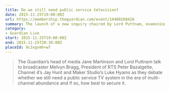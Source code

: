 ```yaml
---
title: Do we still need public service television?
date: 2015-11-25T19:00:00Z
url: https://membership.theguardian.com/event/19400168426
summary: The launch of a new inquiry chaired by Lord Puttnam, examining the future of public service TV.
category:
- Guardian Live
start: 2015-11-25T19:00:00Z
end: 2015-11-25T20:30:00Z
placeId: 9c3xgvmh+w7
---
```

> The Guardian’s head of media Jane Martinson and Lord Puttnam talk to broadcaster Melvyn Bragg, President of RTS Peter Bazalgette, Channel 4’s Jay Hunt and Maker Studio’s Luke Hyams as they debate whether we still need a public service TV system in the era of multi-channel abundance and if so, how best to secure it.

